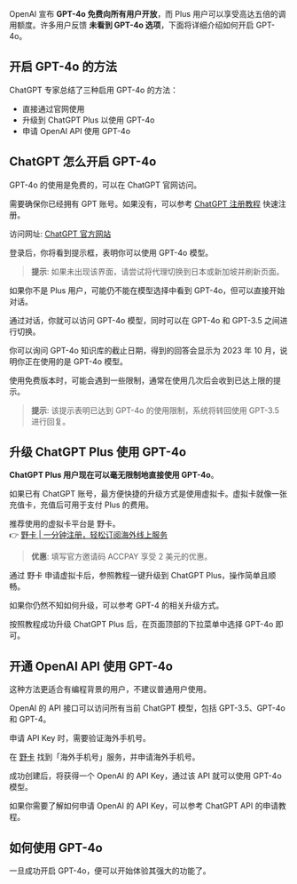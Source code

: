 OpenAI 宣布 **GPT-4o 免费向所有用户开放**，而 Plus 用户可以享受高达五倍的调用额度。许多用户反馈 **未看到 GPT-4o 选项**，下面将详细介绍如何开启 GPT-4o。

## 开启 GPT-4o 的方法

ChatGPT 专家总结了三种启用 GPT-4o 的方法：

- 直接通过官网使用
- 升级到 ChatGPT Plus 以使用 GPT-4o
- 申请 OpenAI API 使用 GPT-4o

## ChatGPT 怎么开启 GPT-4o

GPT-4o 的使用是免费的，可以在 ChatGPT 官网访问。

需要确保你已经拥有 GPT 账号。如果没有，可以参考 [ChatGPT 注册教程](https://chatgptgogogo.com/how-to-register-chatgpt/) 快速注册。

访问网址: [ChatGPT 官方网站](https://chatgpt.com/?model=gpt-4o)

登录后，你将看到提示框，表明你可以使用 GPT-4o 模型。

> **提示**: 如果未出现该界面，请尝试将代理切换到日本或新加坡并刷新页面。

如果你不是 Plus 用户，可能仍不能在模型选择中看到 GPT-4o，但可以直接开始对话。

通过对话，你就可以访问 GPT-4o 模型，同时可以在 GPT-4o 和 GPT-3.5 之间进行切换。

你可以询问 GPT-4o 知识库的截止日期，得到的回答会显示为 2023 年 10 月，说明你正在使用的是 GPT-4o 模型。

使用免费版本时，可能会遇到一些限制，通常在使用几次后会收到已达上限的提示。

> **提示**: 该提示表明已达到 GPT-4o 的使用限制，系统将转回使用 GPT-3.5 进行回复。

## 升级 ChatGPT Plus 使用 GPT-4o

**ChatGPT Plus 用户现在可以毫无限制地直接使用 GPT-4o**。

如果已有 ChatGPT 账号，最方便快捷的升级方式是使用虚拟卡。虚拟卡就像一张充值卡，充值后可用于支付 Plus 的费用。

推荐使用的虚拟卡平台是 野卡。  
👉 [野卡 | 一分钟注册，轻松订阅海外线上服务](https://bit.ly/bewildcard)

> **优惠**: 填写官方邀请码 ACCPAY 享受 2 美元的优惠。

通过 野卡 申请虚拟卡后，参照教程一键升级到 ChatGPT Plus，操作简单且顺畅。

如果你仍然不知如何升级，可以参考 GPT-4 的相关升级方式。

按照教程成功升级 ChatGPT Plus 后，在页面顶部的下拉菜单中选择 GPT-4o 即可。

## 开通 OpenAI API 使用 GPT-4o

这种方法更适合有编程背景的用户，不建议普通用户使用。

OpenAI 的 API 接口可以访问所有当前 ChatGPT 模型，包括 GPT-3.5、GPT-4o 和 GPT-4。

申请 API Key 时，需要验证海外手机号。

在 [野卡](https://bit.ly/bewildcard) 找到「海外手机号」服务，并申请海外手机号。

成功创建后，将获得一个 OpenAI 的 API Key，通过该 API 就可以使用 GPT-4o 模型。

如果你需要了解如何申请 OpenAI 的 API Key，可以参考 ChatGPT API 的申请教程。

## 如何使用 GPT-4o

一旦成功开启 GPT-4o，便可以开始体验其强大的功能了。